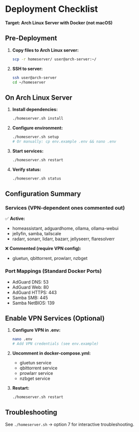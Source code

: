 # Deployment Checklist

**Target: Arch Linux Server with Docker (not macOS)**

## Pre-Deployment

1. **Copy files to Arch Linux server:**
   ```bash
   scp -r homeserver/ user@arch-server:~/
   ```

2. **SSH to server:**
   ```bash
   ssh user@arch-server
   cd ~/homeserver
   ```

## On Arch Linux Server

1. **Install dependencies:**
   ```bash
   ./homeserver.sh install
   ```

2. **Configure environment:**
   ```bash
   ./homeserver.sh setup
   # Or manually: cp env.example .env && nano .env
   ```

3. **Start services:**
   ```bash
   ./homeserver.sh restart
   ```

4. **Verify status:**
   ```bash
   ./homeserver.sh status
   ```

## Configuration Summary

### Services (VPN-dependent ones commented out)
✅ **Active:**
- homeassistant, adguardhome, ollama, ollama-webui
- jellyfin, samba, tailscale
- radarr, sonarr, lidarr, bazarr, jellyseerr, flaresolverr

❌ **Commented (require VPN config):**
- gluetun, qbittorrent, prowlarr, nzbget

### Port Mappings (Standard Docker Ports)
- AdGuard DNS: 53
- AdGuard Web: 80
- AdGuard HTTPS: 443
- Samba SMB: 445
- Samba NetBIOS: 139

## Enable VPN Services (Optional)

1. **Configure VPN in .env:**
   ```bash
   nano .env
   # Add VPN credentials (see env.example)
   ```

2. **Uncomment in docker-compose.yml:**
   - gluetun service
   - qbittorrent service
   - prowlarr service
   - nzbget service

3. **Restart:**
   ```bash
   ./homeserver.sh restart
   ```

## Troubleshooting

See `./homeserver.sh` → option 7 for interactive troubleshooting.
